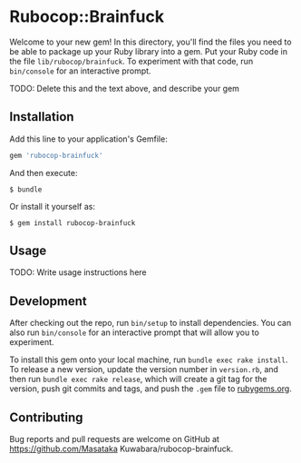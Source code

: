 # Rubocop::Brainfuck

Welcome to your new gem! In this directory, you'll find the files you need to be able to package up your Ruby library into a gem. Put your Ruby code in the file `lib/rubocop/brainfuck`. To experiment with that code, run `bin/console` for an interactive prompt.

TODO: Delete this and the text above, and describe your gem

## Installation

Add this line to your application's Gemfile:

```ruby
gem 'rubocop-brainfuck'
```

And then execute:

    $ bundle

Or install it yourself as:

    $ gem install rubocop-brainfuck

## Usage

TODO: Write usage instructions here

## Development

After checking out the repo, run `bin/setup` to install dependencies. You can also run `bin/console` for an interactive prompt that will allow you to experiment.

To install this gem onto your local machine, run `bundle exec rake install`. To release a new version, update the version number in `version.rb`, and then run `bundle exec rake release`, which will create a git tag for the version, push git commits and tags, and push the `.gem` file to [rubygems.org](https://rubygems.org).

## Contributing

Bug reports and pull requests are welcome on GitHub at https://github.com/Masataka Kuwabara/rubocop-brainfuck.

